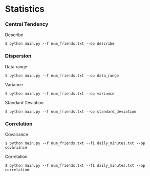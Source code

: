 # Statistics
### Central Tendency
Describe
```
$ python main.py --f num_friends.txt --op describe
```
### Dispersion
Data range
```
$ python main.py --f num_friends.txt --op data_range
```
Variance
```
$ python main.py --f num_friends.txt --op variance
```
Standard Deviation
```
$ python main.py --f num_friends.txt --op standard_deviation
```
### Correlation
Covariance
```
$ python main.py --f num_friends.txt --f1 daily_minutes.txt --op covariance
```
Correlation
```
$ python main.py --f num_friends.txt --f1 daily_minutes.txt --op correlation
```